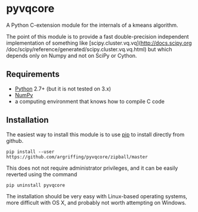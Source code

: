 pyvqcore
========

A Python C-extension module for the internals of a kmeans algorithm.

The point of this module is to provide a fast
double-precision independent implementation of something like
[scipy.cluster.vq.vq](http://docs.scipy.org
/doc/scipy/reference/generated/scipy.cluster.vq.vq.html)
but which depends only on Numpy and not on SciPy or Cython.


Requirements
------------

 * [Python](http://python.org/) 2.7+ (but it is not tested on 3.x)
 * [NumPy](http://www.numpy.org/)
 * a computing environment that knows how to compile C code


Installation
------------

The easiest way to install this module is to use
[pip](http://www.pip-installer.org/)
to install directly from github.

`pip install --user https://github.com/argriffing/pyvqcore/zipball/master`

This does not not require administrator privileges,
and it can be easily reverted using the command

`pip uninstall pyvqcore`

The installation should be very easy with Linux-based operating systems,
more difficult with OS X,
and probably not worth attempting on Windows.

